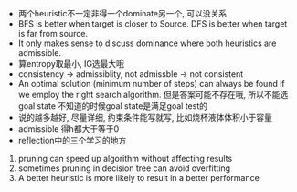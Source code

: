 * 两个heuristic不一定非得一个dominate另一个, 可以没关系
* BFS is better when target is closer to Source. DFS is better when target is far from source.
* It only makes sense to discuss dominance where both heuristics are admissible.
* 算entropy取最小, IG选最大哦
* consistency -> admissiblity, not admissble -> not consistent
* An optimal solution (minimum number of steps) can always be found if we employ the
right search algorithm. 但是答案可能不存在哦, 所以不能选
goal state 不知道的时候goal state是满足goal test的
* 说的越多越好, 尽量详细, 约束条件能写就写, 比如烧杯液体体积小于容量
* admissible 得h都大于等于0
* reflection中的三个学习的地方
1. pruning can speed up algorithm without affecting results
2. sometimes pruning in decision tree can avoid overfitting
3. A better heuristic is more likely to result in a better performance
